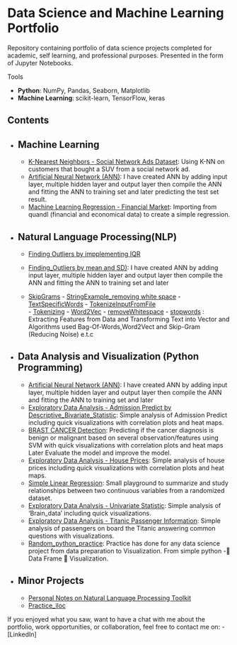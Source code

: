 # Data Science and Machine Learning Portfolio
Repository containing portfolio of data science projects completed for academic, self learning, and professional purposes. Presented in the form of Jupyter Notebooks.

Tools
  - **Python**: NumPy, Pandas, Seaborn, Matplotlib
  - **Machine Learning**: scikit-learn, TensorFlow, keras

## Contents
- ## Machine Learning
    - [K-Nearest Neighbors - Social Network Ads Dataset](https://github.com/Tanmay2008/Data_Science_Portfolio/blob/master/K_Nearest_Neighbors/K-Nearest%20Neighbors%20On%20Social%20Network%20Ads.ipynb): Using K-NN on customers that bought a SUV from a social network ad.
     - [Artificial Neural Network (ANN)](https://github.com/Tanmay2008/Data_Science_Portfolio/blob/master/ANN.ipynb): I have created ANN by adding input layer, multiple hidden layer and output layer then compile the ANN and fitting the ANN to training set and later predicting the test set result.
     - [Machine Learning Regression - Financial Market](https://github.com/Tanmay2008/Data_Science_Portfolio/blob/master/Regression%20-%20Machine%20Learning.ipynb): Importing from quandl (financial and economical data) to create a simple regression.
     
 - ## Natural Language Processing(NLP)
    - [Finding Outliers by impplementing IQR](https://github.com/Tanmay2008/Data_Science_Portfolio/blob/master/NLP_Cleaning%20%26%20Preprocessing%20Text%20Data/Finding%20Outliers%20by%20impplementing%20IQR.py)
    
     - [Finding_Outliers by mean and SD)](https://github.com/Tanmay2008/Data_Science_Portfolio/blob/master/NLP_Cleaning%20%26%20Preprocessing%20Text%20Data/Finding_Outliers%20by%20mean%20and%20SD.py): I have created ANN by adding input layer, multiple hidden layer and output layer then compile the ANN and fitting the ANN to training set and later 
      - [SkipGrams](https://github.com/Tanmay2008/Data_Science_Portfolio/blob/master/NLP_Cleaning%20%26%20Preprocessing%20Text%20Data/SkipGrams.py)
       - [StringExample_removing white space](https://github.com/Tanmay2008/Data_Science_Portfolio/blob/master/NLP_Cleaning%20%26%20Preprocessing%20Text%20Data/StringExample_removing%20white%20space.py)
       - [TextSpecificWords](https://github.com/Tanmay2008/Data_Science_Portfolio/blob/master/NLP_Cleaning%20%26%20Preprocessing%20Text%20Data/TextSpecificWords.py)
       - [TokenizeInputFromFile](https://github.com/Tanmay2008/Data_Science_Portfolio/blob/master/NLP_Cleaning%20%26%20Preprocessing%20Text%20Data/Tokenizing.py)   
       - [Tokenizing](https://github.com/Tanmay2008/Data_Science_Portfolio/blob/master/NLP_Cleaning%20%26%20Preprocessing%20Text%20Data/Tokenizing.py)
       - [Word2Vec](https://github.com/Tanmay2008/Data_Science_Portfolio/blob/master/NLP_Cleaning%20%26%20Preprocessing%20Text%20Data/Word2Vec.py)
       - [removeWhitespace](https://github.com/Tanmay2008/Data_Science_Portfolio/blob/master/NLP_Cleaning%20%26%20Preprocessing%20Text%20Data/removeWhitespace.py)
       - [stopwords](https://github.com/Tanmay2008/Data_Science_Portfolio/blob/master/NLP_Cleaning%20%26%20Preprocessing%20Text%20Data/stopwords.py) :
       Extracting Features from Data and Transforming Text into Vector and Algorithms used Bag-Of-Words,Word2Vect and Skip-Gram (Reducing Noise) e.t.c
  
- ## Data Analysis and Visualization (Python Programming)
     - [Artificial Neural Network (ANN)](https://github.com/Tanmay2008/Data_Science_Portfolio/blob/master/ANN.ipynb): I have created ANN by adding input layer, multiple hidden layer and output layer then compile the ANN and fitting the ANN to training set and later 
    - [Exploratory Data Analysis - Admission Predict by Descriptive_Bivariate_Statistic](https://github.com/Tanmay2008/Data_Science_Portfolio/blob/master/Admission%20Predict%20by%20Descriptive_Bivariate_Statistics.ipynb): Simple analysis of Admission Predict including quick visualizations with correlation plots and heat maps.
    - [BRAST CANCER Detection](https://github.com/Tanmay2008/Data_Science_Portfolio/blob/master/Breast%20Cancer%20Detection_SVM.ipynb): Predicting if the cancer diagnosis is benign or malignant based on several observation/features using SVM with quick visualizations with correlation plots and heat maps Later Evaluate the model and improve the model.
     - [Exploratory Data Analysis - House Prices](https://github.com/Tanmay2008/Data_Science_Portfolio/blob/master/Exploratory%20Data%20Analysis%20of%20House%20Prices.ipynb): Simple analysis of house prices including quick visualizations with correlation plots and heat maps.
   - [Simple Linear Regression](https://github.com/Tanmay2008/Data_Science_Portfolio/blob/master/Simple%20Linear%20Regression.ipynb): Small playground to summarize and study relationships between two continuous variables from a randomized dataset. 
   - [Exploratory Data Analysis - Univariate Statistic](https://github.com/Tanmay2008/Data_Science_Portfolio/blob/master/Univariate%20Statistics.ipynb): Simple analysis of ‘Brain_data’ including quick visualizations.  
    - [Exploratory Data Analysis - Titanic Passenger Information](https://github.com/Tanmay2008/Data_Science_Portfolio/blob/master/kaggle_titanic.ipynb): Simple analysis of passengers on board the Titanic answering common questions with visualizations. 
   - [Random_python_practice](https://github.com/Tanmay2008/Data_Science_Portfolio/blob/master/random_python_practice.ipynb): Practice has done for any data science project from data preparation to Visualization. From simple python - Data Frame  Visualization.  
     
- ## Minor Projects
    - [Personal Notes on Natural Language Processing Toolkit](https://github.com/Tanmay2008/Data_Science_Portfolio/blob/master/Natural%20Language%20Processing%20Personal%20Notes.ipynb)
    - [Practice_iloc](https://github.com/Tanmay2008/Data_Science_Portfolio/blob/master/Practice_iloc.ipynb)
   

If you enjoyed what you saw, want to have a chat with me about the portfolio, work opportunities, or collaboration, feel free to contact me on:
    - [LinkedIn]
    
  

